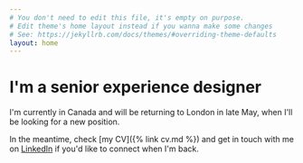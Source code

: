 ```yaml
---
# You don't need to edit this file, it's empty on purpose.
# Edit theme's home layout instead if you wanna make some changes
# See: https://jekyllrb.com/docs/themes/#overriding-theme-defaults
layout: home
---
```

# I'm a senior experience designer

I'm currently in Canada and will be returning to London in late May, when I'll be looking for a new position.

In the meantime, check [my CV]({% link cv.md %}) and get in touch with me on [LinkedIn](http://www.linkedin.com/in/neildawson) if you'd like to connect when I'm back.